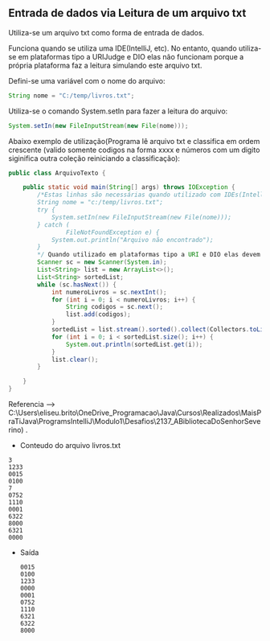 ## Entrada de dados via Leitura de um arquivo txt 


Utiliza-se um arquivo txt como forma de entrada de dados.

Funciona quando se utiliza uma IDE(IntelliJ, etc). No entanto, quando utiliza-se em plataformas tipo a URIJudge e DIO elas não funcionam porque a própria plataforma faz a leitura simulando este arquivo txt.

Defini-se uma variável com o nome do arquivo:
````Java
String nome = "C:/temp/livros.txt";
````
Utiliza-se o comando System.setIn para fazer a leitura do arquivo:
````Java
System.setIn(new FileInputStream(new File(nome)));
````
Abaixo exemplo de utilização(Programa lê arquivo txt e classifica em ordem crescente
(valido somente codigos na forma xxxx e números com um digito siginifica outra coleção
reiniciando a classificação):


````Java
public class ArquivoTexto {

    public static void main(String[] args) throws IOException {
        /*Estas linhas são necessárias quando utilizado com IDEs(IntelliJ, etc)
        String nome = "c:/temp/livros.txt";
        try {
            System.setIn(new FileInputStream(new File(nome)));
        } catch (
                FileNotFoundException e) {
            System.out.println("Arquivo não encontrado");
        }
        */ Quando utilizado em plataformas tipo a URI e DIO elas devem ser retiradas pois não são necessárias
        Scanner sc = new Scanner(System.in);
        List<String> list = new ArrayList<>();
        List<String> sortedList;
        while (sc.hasNext()) {
            int numeroLivros = sc.nextInt();
            for (int i = 0; i < numeroLivros; i++) {
                String codigos = sc.next();
                list.add(codigos);
            }
            sortedList = list.stream().sorted().collect(Collectors.toList());
            for (int i = 0; i < sortedList.size(); i++) {
                System.out.println(sortedList.get(i));
            }
            list.clear();
        }

    }
}

````

Referencia --> C:\Users\eliseu.brito\OneDrive\_Programacao\Java\Cursos\Realizados\MaisPraTiJava\ProgramsIntelliJ\Modulo1\Desafios\2137_ABibliotecaDoSenhorSeverino) .

* Conteudo do arquivo livros.txt
~~~~
3
1233
0015
0100
7
0752
1110
0001
6322
8000
6321
0000
~~~~

* Saída
  ~~~~
  0015
  0100
  1233
  0000
  0001
  0752
  1110
  6321
  6322
  8000
  ~~~~
